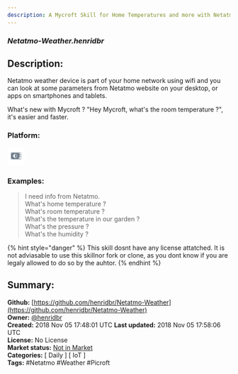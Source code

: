 ```yaml
---
description: A Mycroft Skill for Home Temperatures and more with Netatmo
---
```


### _Netatmo-Weather.henridbr_  
## Description:  
Netatmo weather device is part of your home network using wifi and you can look at some parameters from Netatmo website on your desktop, or apps on smartphones and tablets.

What's new with Mycroft ? "Hey Mycroft, what's the room temperature ?", it's easier and faster.  
  
### Platform:  
 ![Picroft](../.gitbook/assets/picroft-icon.png)   
### Examples:  
> I need info from Netatmo.  
> What's home temperature ?  
> What's room temperature ?  
> What's the temperature in our garden ?  
> What's the pressure ?  
> What's the humidity ?  
  
{% hint style="danger" %}
This skill dosnt have any license attatched. It is not adviasable to use this skillnor fork or clone, as you dont know if you are legaly allowed to do so by the auhtor.
{% endhint %}
  
## Summary:  
**Github:** [https://github.com/henridbr/Netatmo-Weather](https://github.com/henridbr/Netatmo-Weather)  
**Owner:** [@henridbr](https://github.com/henridbr)  
**Created:** 2018 Nov 05 17:48:01 UTC  **Last updated:** 2018 Nov 05 17:58:06 UTC  
**License:** No License  
**Market status:** [Not in Market](https://market.mycroft.ai/skill/)  
**Categories:** [ Daily ] [ IoT ]   
**Tags:** \#Netatmo \#Weather \#Picroft   
